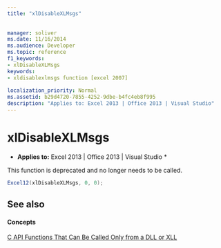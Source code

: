 ```yaml
---
title: "xlDisableXLMsgs"
 
 
manager: soliver
ms.date: 11/16/2014
ms.audience: Developer
ms.topic: reference
f1_keywords:
- xlDisableXLMsgs
keywords:
- xldisablexlmsgs function [excel 2007]
 
localization_priority: Normal
ms.assetid: b29d4720-7855-4252-9dbe-b4fc4eb8f995
description: "Applies to: Excel 2013 | Office 2013 | Visual Studio"
---
```


# xlDisableXLMsgs

 * **Applies to:** Excel 2013 | Office 2013 | Visual Studio * 
  
This function is deprecated and no longer needs to be called.
  
```cs
Excel12(xlDisableXLMsgs, 0, 0);
```

## See also

#### Concepts

[C API Functions That Can Be Called Only from a DLL or XLL](c-api-functions-that-can-be-called-only-from-a-dll-or-xll.md)

